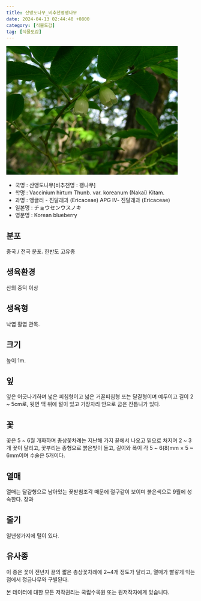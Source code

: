 ```yaml
---
title: 산앵도나무_비추천명꽹나무
date: 2024-04-13 02:44:40 +0800
category: [식물도감]
tag: [식물도감]
---
```




![산앵도나무[비추천명 : 꽹나무]](/assets/img/fileUpload/plants/basic/Ericaceae/Vaccinium/11319/11319_4_th2.JPG)
- 국명 : 산앵도나무[비추천명 : 꽹나무]
- 학명 : Vaccinium hirtum Thunb. var. koreanum (Nakai) Kitam.
- 과명 : 앵글러 - 진달래과 (Ericaceae) APG Ⅳ- 진달래과 (Ericaceae)
- 일본명 : チョウセンウスノキ
- 영문명 : Korean blueberry


## 분포
중국 / 전국 분포. 한반도 고유종
## 생육환경
산의 중턱 이상
## 생육형
낙엽 활엽 관목.
## 크기
높이 1m.
## 잎
잎은 어긋나기하며 넓은 피침형이고 넓은 거꿀피침형 또는 달걀형이며 예두이고 길이 2 ~ 5cm로, 뒷면 맥 위에 털이 있고 가장자리 안으로 굽은 잔톱니가 있다.
## 꽃
꽃은 5 ~ 6월 개화하며 총상꽃차례는 지난해 가지 끝에서 나오고 밑으로 처지며 2 ~ 3개 꽃이 달리고, 꽃부리는 종형으로 붉은빛이 돌고, 길이와 폭이 각 5 ~ 6(8)mm × 5 ~ 6mm이며 수술은 5개이다.
## 열매
열매는 달걀형으로 남아있는 꽃받침조각 때문에 절구같이 보이며 붉은색으로 9월에 성숙한다. 장과
## 줄기
일년생가지에 털이 있다.
## 유사종
 이 종은 꽃이 전년지 끝의 짧은 총상꽃차례에 2~4개 정도가 달리고, 열매가 빨갛게 익는 점에서 정금나무와 구별된다. 






본 데이터에 대한 모든 저작권리는 국립수목원 또는 원저작자에게 있습니다.
